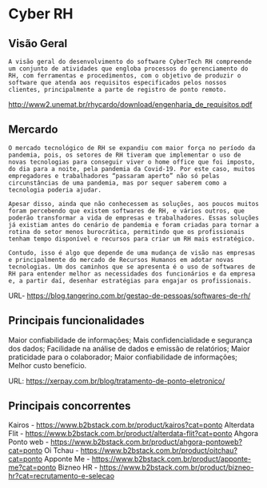 # Cyber RH #

## Visão Geral ##

	A visão geral do desenvolvimento do software CyberTech RH compreende um conjunto de atividades que engloba processos do gerenciamento do RH, com ferramentas e procedimentos, com o objetivo de produzir o software que atenda aos requisitos especificados pelos nossos clientes, principalmente a parte de registro de ponto remoto. 

http://www2.unemat.br/rhycardo/download/engenharia_de_requisitos.pdf

## Mercardo ##

	O mercado tecnológico de RH se expandiu com maior força no período da pandemia, pois, os setores de RH tiveram que implementar o uso de novas tecnologias para conseguir viver o home office que foi imposto, do dia para a noite, pela pandemia da Covid-19. Por este caso, muitos empregadores e trabalhadores “passaram aperto” não só pelas circunstâncias de uma pandemia, mas por sequer saberem como a tecnologia poderia ajudar.

	Apesar disso, ainda que não conhecessem as soluções, aos poucos muitos foram percebendo que existem softwares de RH, e vários outros, que poderão transformar a vida de empresas e trabalhadores. Essas soluções já existiam antes do cenário de pandemia e foram criadas para tornar a rotina do setor menos burocrática, permitindo que os profissionais tenham tempo disponível e recursos para criar um RH mais estratégico.

	Contudo, isso é algo que depende de uma mudança de visão nas empresas e principalmente do mercado de Recursos Humanos em adotar novas tecnologias. Um dos caminhos que se apresenta é o uso de softwares de RH para entender melhor as necessidades dos funcionários e da empresa e, a partir daí, desenhar estratégias para engajar os profissionais.

URL- https://blog.tangerino.com.br/gestao-de-pessoas/softwares-de-rh/


## Principais funcionalidades ##

Maior confiabilidade de informações;
 Mais confidencialidade e segurança dos dados;
 Facilidade na análise de dados e emissão de relatórios;
 Maior praticidade para o colaborador;
 Maior confiabilidade de informações;
 Melhor custo benefício.

URL: https://xerpay.com.br/blog/tratamento-de-ponto-eletronico/

## Principais concorrentes ##

Kairos - https://www.b2bstack.com.br/product/kairos?cat=ponto
Alterdata Flit - https://www.b2bstack.com.br/product/alterdata-flit?cat=ponto
Ahgora Ponto web - https://www.b2bstack.com.br/product/ahgora-pontoweb?cat=ponto
Oi Tchau - https://www.b2bstack.com.br/product/oitchau?cat=ponto
Apponte Me - https://www.b2bstack.com.br/product/apponte-me?cat=ponto
Bizneo HR - https://www.b2bstack.com.br/product/bizneo-hr?cat=recrutamento-e-selecao











